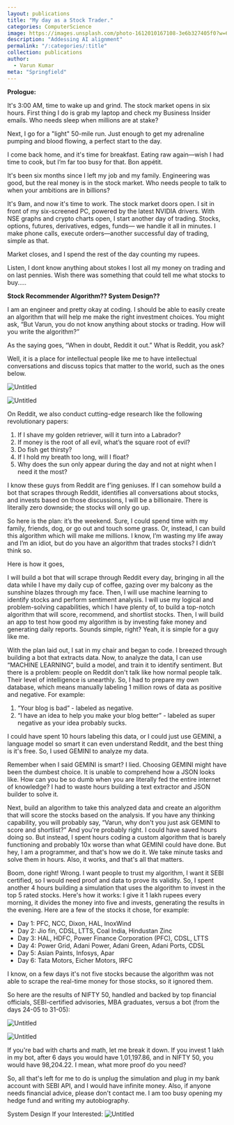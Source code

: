 ```yaml
---
layout: publications
title: "My day as a Stock Trader."
categories: ComputerScience
image: https://images.unsplash.com/photo-1612010167108-3e6b327405f0?w=600&auto=format&fit=crop&q=60&ixlib=rb-4.0.3&ixid=M3wxMjA3fDB8MHxzZWFyY2h8OHx8c3RvY2slMjBtYXJrZXR8ZW58MHx8MHx8fDA%3D
description: "Addessing AI alignment"
permalink: "/:categories/:title"
collection: publications
author:
  - Varun Kumar
meta: "Springfield"
---
```


**Prologue:**

It's 3:00 AM, time to wake up and grind. The stock market opens in six hours. First thing I do is grab my laptop and check my Business Insider emails. Who needs sleep when millions are at stake?

Next, I go for a "light" 50-mile run. Just enough to get my adrenaline pumping and blood flowing, a perfect start to the day.

I come back home, and it's time for breakfast. Eating raw again—wish I had time to cook, but I’m far too busy for that. Bon appétit.

It's been six months since I left my job and my family. Engineering was good, but the real money is in the stock market. Who needs people to talk to when your ambitions are in billions?

It's 9am, and now it's time to work. The stock market doors open. I sit in front of my six-screened PC, powered by the latest NVIDIA drivers. With NSE graphs and crypto charts open, I start another day of trading. Stocks, options, futures, derivatives, edges, funds— we handle it all in minutes. I make phone calls, execute orders—another successful day of trading, simple as that.

Market closes, and I spend the rest of the day counting my rupees.

Listen, I dont know anything about stokes I lost all my money on trading and on last pennies. Wish there was something that could tell me what stocks to buy…..

**Stock Recommender Algorithm?? System Design??**

I am an engineer and pretty okay at coding. I should be able to easily create an algorithm that will help me make the right investment choices. You might ask, “But Varun, you do not know anything about stocks or trading. How will you write the algorithm?”

As the saying goes, “When in doubt, Reddit it out.” What is Reddit, you ask?

Well, it is a place for intellectual people like me to have intellectual conversations and discuss topics that matter to the world, such as the ones below.

![Untitled](../images/reddit1.png)

![Untitled](../images/reddit2.png)

On Reddit, we also conduct cutting-edge research like the following revolutionary papers:

1. If I shave my golden retriever, will it turn into a Labrador?
2. If money is the root of all evil, what’s the square root of evil?
3. Do fish get thirsty?
4. If I hold my breath too long, will I float?
5. Why does the sun only appear during the day and not at night when I need it the most?

I know these guys from Reddit are f’ing geniuses. If I can somehow build a bot that scrapes through Reddit, identifies all conversations about stocks, and invests based on those discussions, I will be a billionaire. There is literally zero downside; the stocks will only go up.

So here is the plan: it’s the weekend. Sure, I could spend time with my family, friends, dog, or go out and touch some grass. Or, instead, I can build this algorithm which will make me millions. I know, I’m wasting my life away and I’m an idiot, but do you have an algorithm that trades stocks? I didn’t think so.

Here is how it goes,

I will build a bot that will scrape through Reddit every day, bringing in all the data while I have my daily cup of coffee, gazing over my balcony as the sunshine blazes through my face. Then, I will use machine learning to identify stocks and perform sentiment analysis. I will use my logical and problem-solving capabilities, which I have plenty of, to build a top-notch algorithm that will score, recommend, and shortlist stocks. Then, I will build an app to test how good my algorithm is by investing fake money and generating daily reports. Sounds simple, right? Yeah, it is simple for a guy like me.

With the plan laid out, I sat in my chair and began to code. I breezed through building a bot that extracts data. Now, to analyze the data, I can use “MACHINE LEARNING”, build a model, and train it to identify sentiment. But there is a problem: people on Reddit don't talk like how normal people talk. Their level of intelligence is unearthly. So, I had to prepare my own database, which means manually labeling 1 million rows of data as positive and negative. For example:

1. “Your blog is bad” - labeled as negative.
2. “I have an idea to help you make your blog better” - labeled as super negative as your idea probably sucks.

I could have spent 10 hours labeling this data, or I could just use GEMINI, a language model so smart it can even understand Reddit, and the best thing is it's free. So, I used GEMINI to analyze my data.

Remember when I said GEMINI is smart? I lied. Choosing GEMINI might have been the dumbest choice. It is unable to comprehend how a JSON looks like. How can you be so dumb when you are literally fed the entire internet of knowledge? I had to waste hours building a text extractor and JSON builder to solve it.

Next, build an algorithm to take this analyzed data and create an algorithm that will score the stocks based on the analysis. If you have any thinking capability, you will probably say, “Varun, why don't you just ask GEMINI to score and shortlist?” And you're probably right. I could have saved hours doing so. But instead, I spent hours coding a custom algorithm that is barely functioning and probably 10x worse than what GEMINI could have done. But hey, I am a programmer, and that's how we do it. We take minute tasks and solve them in hours. Also, it works, and that's all that matters.

Boom, done right! Wrong. I want people to trust my algorithm, I want it SEBI certified, so I would need proof and data to prove its validity. So, I spent another 4 hours building a simulation that uses the algorithm to invest in the top 5 rated stocks. Here's how it works: I give it 1 lakh rupees every morning, it divides the money into five and invests, generating the results in the evening. Here are a few of the stocks it chose, for example:

- Day 1: PFC, NCC, Dixon, HAL, InoxWind
- Day 2: Jio fin, CDSL, LTTS, Coal India, Hindustan Zinc
- Day 3: HAL, HDFC, Power Finance Corporation (PFC), CDSL, LTTS
- Day 4: Power Grid, Adani Power, Adani Green, Adani Ports, CDSL
- Day 5: Asian Paints, Infosys, Apar
- Day 6: Tata Motors, Eicher Motors, IRFC

I know, on a few days it's not five stocks because the algorithm was not able to scrape the real-time money for those stocks, so it ignored them.

So here are the results of NIFTY 50, handled and backed by top financial officials, SEBI-certified advisories, MBA graduates, versus a bot (from the days 24-05 to 31-05):

![Untitled](../images/chart1.png)

![Untitled](../images/chart2.png)

If you're bad with charts and math, let me break it down. If you invest 1 lakh in my bot, after 6 days you would have 1,01,197.86, and in NIFTY 50, you would have 98,204.22. I mean, what more proof do you need?

So, all that's left for me to do is unplug the simulation and plug in my bank account with SEBI API, and I would have infinite money. Also, if anyone needs financial advice, please don't contact me. I am too busy opening my hedge fund and writing my autobiography.

System Design If your Interested:
![Untitled](../images/systemdesign1.png)
